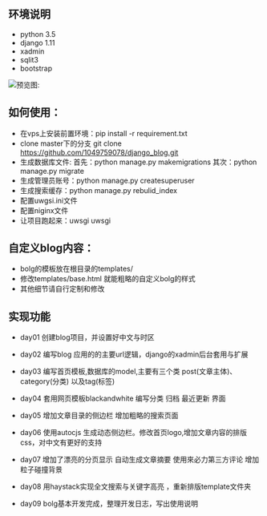 ## 环境说明
- python 3.5
- django 1.11
- xadmin
- sqlit3
- bootstrap


![预览图:](http://images.cnblogs.com/cnblogs_com/guigujun/1143402/o_tel.png)
## 如何使用：
- 在vps上安装前置环境：pip install -r requirement.txt
- clone master下的分支 git clone https://github.com/1049759078/django_blog.git
- 生成数据库文件: 首先：python manage.py makemigrations 其次：python manage.py migrate
- 生成管理员账号：python manage.py createsuperuser
- 生成搜索缓存：python manage.py rebulid_index
- 配置uwgsi.ini文件
- 配置niginx文件
- 让项目跑起来：uwsgi uwsgi
## 自定义blog内容：
- bolg的模板放在根目录的templates/
- 修改templates/base.html 就能粗略的自定义bolg的样式
- 其他细节请自行定制和修改
## 实现功能
- day01 创建blog项目，并设置好中文与时区
- day02 编写blog 应用的的主要url逻辑，django的xadmin后台套用与扩展
- day03 编写首页模板,数据库的model,主要有三个类 post(文章主体)、category(分类) 以及tag(标签)
- day04 套用网页模板blackandwhite 编写分类 归档 最近更新 界面

- day05 增加文章目录的侧边栏 增加粗略的搜索页面
- day06 使用autocjs 生成动态侧边栏。修改首页logo,增加文章内容的排版css，对中文有更好的支持
- day07 增加了漂亮的分页显示 自动生成文章摘要 使用來必力第三方评论 增加粒子碰撞背景
- day08 用haystack实现全文搜索与关键字高亮 ，重新排版template文件夹
- day09 bolg基本开发完成，整理开发日志，写出使用说明